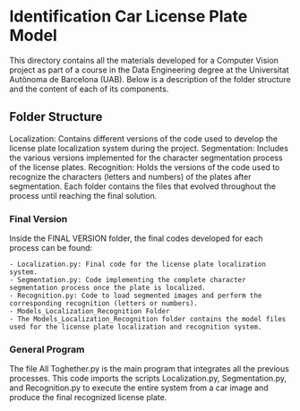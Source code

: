 # Identification Car License Plate Model

This directory contains all the materials developed for a Computer Vision project as part of a course in the Data Engineering degree at the Universitat Autònoma de Barcelona (UAB). Below is a description of the folder structure and the content of each of its components.

## Folder Structure
Localization: Contains different versions of the code used to develop the license plate localization system during the project.
Segmentation: Includes the various versions implemented for the character segmentation process of the license plates.
Recognition: Holds the versions of the code used to recognize the characters (letters and numbers) of the plates after segmentation.
Each folder contains the files that evolved throughout the process until reaching the final solution.

### Final Version
Inside the FINAL VERSION folder, the final codes developed for each process can be found:

    - Localization.py: Final code for the license plate localization system.
    - Segmentation.py: Code implementing the complete character segmentation process once the plate is localized.
    - Recognition.py: Code to load segmented images and perform the corresponding recognition (letters or numbers).
    - Models_Localization_Recognition Folder
    - The Models_Localization_Recognition folder contains the model files used for the license plate localization and recognition system.

### General Program
The file All Toghether.py is the main program that integrates all the previous processes. This code imports the scripts Localization.py, Segmentation.py, and Recognition.py to execute the entire system from a car image and produce the final recognized license plate.
